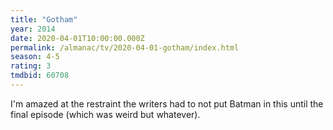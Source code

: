 ```yaml
---
title: "Gotham"
year: 2014
date: 2020-04-01T10:00:00.000Z
permalink: /almanac/tv/2020-04-01-gotham/index.html
season: 4-5
rating: 3
tmdbid: 60708
---
```


I'm amazed at the restraint the writers had to not put Batman in this until the final episode (which was weird but whatever).